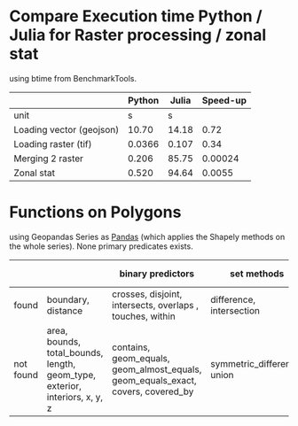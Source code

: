 # Compare Execution time Python / Julia for Raster processing / zonal stat

using btime from BenchmarkTools.

|                          | Python | Julia | Speed-up |
|--------------------------|--------|-------|----------|
| unit                     | s      | s     |          |
| Loading vector (geojson) | 10.70  | 14.18 | 0.72     |
| Loading raster (tif)     | 0.0366 | 0.107 | 0.34     |
| Merging 2 raster         | 0.206  | 85.75 | 0.00024  |
| Zonal stat               | 0.520  | 94.64 | 0.0055   |

# Functions on Polygons
using Geopandas Series as [Pandas](https://geopandas.org/en/stable/docs/reference/geoseries.html)
(which applies the Shapely methods on the whole series).
None primary predicates exists. 

|           |                                                                             | binary predictors                                                                | set methods                 | constructive methods            |
|-----------|-----------------------------------------------------------------------------|----------------------------------------------------------------------------------|-----------------------------|---------------------------------|
| found     | boundary, distance                                                          | crosses, disjoint, intersects, overlaps , touches, within                        | difference, intersection    | buffer, boundary, centroid      |
| not found | area, bounds, total_bounds, length, geom_type, exterior, interiors, x, y, z | contains, geom_equals, geom_almost_equals, geom_equals_exact, covers, covered_by | symmetric_difference, union | convex_hull, envelope, simplify |   

